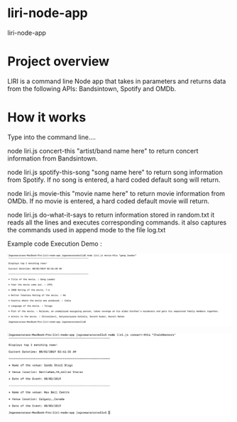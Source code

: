 # liri-node-app
liri-node-app

# Project overview

LIRI is a command line Node app that takes in parameters and returns data from the following APIs: Bandsintown, Spotify and OMDb.

# How it works 

Type into the command line....

node liri.js concert-this "artist/band name here" to return concert information from Bandsintown.

node liri.js spotify-this-song "song name here" to return song information from Spotify. If no song is entered, a hard coded default song will return.

node liri.js movie-this "movie name here" to return movie information from OMDb. If no movie is entered, a hard coded default movie will return.

node liri.js do-what-it-says to return information stored in random.txt it reads all the lines and executes corresponding commands.
it also captures the commands used in append mode to the file log.txt

Example code Execution Demo : 

![](./Images/Image1.png)

<img src="./Images/Image2.png">

